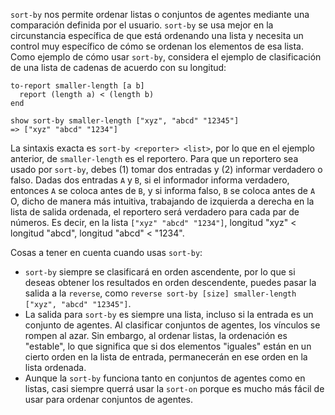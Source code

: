 ﻿`sort-by` nos permite ordenar listas o conjuntos de agentes mediante una comparación definida por el usuario. `sort-by` se usa mejor en la circunstancia específica de que está ordenando una lista y necesita un control muy específico de cómo se ordenan los elementos de esa lista. Como ejemplo de cómo usar `sort-by`, considera el ejemplo de clasificación de una lista de cadenas de acuerdo con su longitud:



```
to-report smaller-length [a b]
  report (length a) < (length b)
end

show sort-by smaller-length ["xyz", "abcd" "12345"]
=> ["xyz" "abcd" "1234"]
```


La sintaxis exacta es `sort-by <reporter> <list>`, por lo que en el ejemplo anterior, de `smaller-length` es el reportero. Para que un reportero sea usado por `sort-by`, debes (1) tomar dos entradas y (2) informar verdadero o falso. Dadas dos entradas `A` y `B`, si el informador informa verdadero, entonces `A` se coloca antes de `B`, y si informa falso, `B` se coloca antes de `A` O, dicho de manera más intuitiva, trabajando de izquierda a derecha en la lista de salida ordenada, el reportero será verdadero para cada par de números. Es decir, en la lista `["xyz" "abcd" "1234"]`, longitud "xyz" < longitud "abcd", longitud "abcd" < "1234".

Cosas a tener en cuenta cuando usas `sort-by`:

* `sort-by` siempre se clasificará en orden ascendente, por lo que si deseas obtener los resultados en orden descendente, puedes pasar la salida a la `reverse`, como `reverse sort-by [size] smaller-length ["xyz", "abcd" "12345"]`.
* La salida para `sort-by` es siempre una lista, incluso si la entrada es un conjunto de agentes. Al clasificar conjuntos de agentes, los vínculos se rompen al azar. Sin embargo, al ordenar listas, la ordenación es "estable", lo que significa que si dos elementos "iguales" están en un cierto orden en la lista de entrada, permanecerán en ese orden en la lista ordenada.
* Aunque la `sort-by` funciona tanto en conjuntos de agentes como en listas, casi siempre querrá usar la `sort-on` porque es mucho más fácil de usar para ordenar conjuntos de agentes.